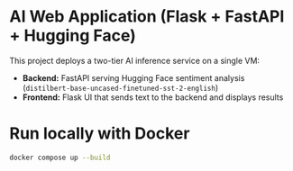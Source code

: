 # AI Web Application (Flask + FastAPI + Hugging Face)

This project deploys a two-tier AI inference service on a single VM:
- **Backend:** FastAPI serving Hugging Face sentiment analysis (`distilbert-base-uncased-finetuned-sst-2-english`)
- **Frontend:** Flask UI that sends text to the backend and displays results

# Run locally with Docker

```bash
docker compose up --build

